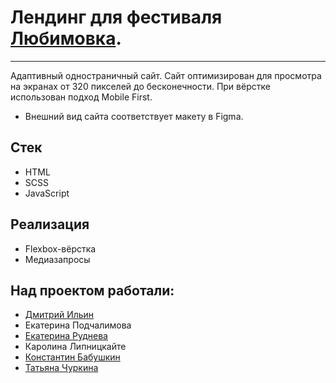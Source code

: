 # Лендинг для фестиваля [Любимовка](https://lubimovka.ru/).
***
Адаптивный одностраничный сайт. Сайт оптимизирован для просмотра на экранах от 320 пикселей до бесконечности. При вёрстке использован подход Mobile First.
+ Внешний вид сайта соответствует макету в Figma.
## Стек
+ HTML
+ SCSS
+ JavaScript
## Реализация
+ Flexbox-вёрстка
+ Медиазапросы
## Над проектом работали:
+ [Дмитрий Ильин](https://github.com/Ilin-Dmitry)
+ Екатерина Подчалимова
+ [Екатерина Руднева](https://github.com/KetiRudneva)
+ Каролина Липницкайте
+ [Константин Бабушкин](https://github.com/kogrms)
+ [Татьяна Чуркина](https://github.com/tsharon-byte)
